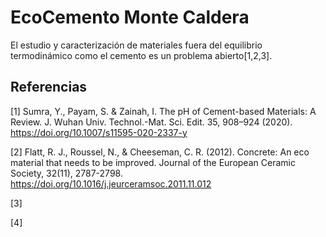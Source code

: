 # EcoCemento Monte Caldera

El estudio y caracterización de materiales fuera del equilibrio termodinámico como el cemento es un problema abierto[1,2,3].



## Referencias

[1] Sumra, Y., Payam, S. & Zainah, I. The pH of Cement-based Materials: A Review. J. Wuhan Univ. Technol.-Mat. Sci. Edit. 35, 908–924 (2020). https://doi.org/10.1007/s11595-020-2337-y

[2] Flatt, R. J., Roussel, N., & Cheeseman, C. R. (2012). Concrete: An eco material that needs to be improved. Journal of the European Ceramic Society, 32(11), 2787-2798. https://doi.org/10.1016/j.jeurceramsoc.2011.11.012

[3]

[4]

